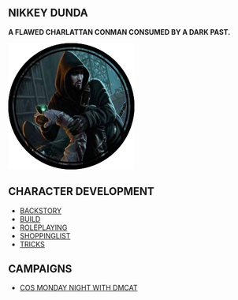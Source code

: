 NIKKEY DUNDA 
--------------------------------------------------------------
__A FLAWED CHARLATTAN CONMAN CONSUMED BY A DARK PAST.__ 

![](IMAGES/TOKEN.PNG)


CHARACTER DEVELOPMENT
--------------------------------------------------------------
- [BACKSTORY](FILES/BACKSTORY.MD)
- [BUILD](FILES/BUILD.MD)
- [ROLEPLAYING](FILES/ROLEPLAYING.MD)
- [SHOPPINGLIST](FILE/SHOPPINGLIST.MD)
- [TRICKS](FILES/TRICKS.MD)


CAMPAIGNS
--------------------------------------------------------------
- [COS MONDAY NIGHT WITH DMCAT](FILES/CURSEOFSTRAHD.MD)


































